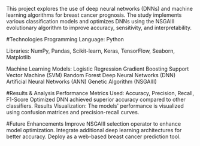 This project explores the use of deep neural networks (DNNs) and machine learning algorithms for breast cancer prognosis. The study implements various classification models and optimizes DNNs using the NSGAIII evolutionary algorithm to improve accuracy, sensitivity, and interpretability.

#Technologies 
Programming Language: Python

Libraries: NumPy, Pandas, Scikit-learn, Keras, TensorFlow, Seaborn, Matplotlib

Machine Learning Models:
  Logistic Regression
  Gradient Boosting
  Support Vector Machine (SVM)
  Random Forest
  Deep Neural Networks (DNN)
  Artificial Neural Networks (ANN)
  Genetic Algorithm (NSGAIII)

#Results & Analysis
Performance Metrics Used: Accuracy, Precision, Recall, F1-Score
Optimized DNN achieved superior accuracy compared to other classifiers.
Results Visualization: The models' performance is visualized using confusion matrices and precision-recall curves.

#Future Enhancements
Improve NSGAIII selection operator to enhance model optimization.
Integrate additional deep learning architectures for better accuracy.
Deploy as a web-based breast cancer prediction tool.
